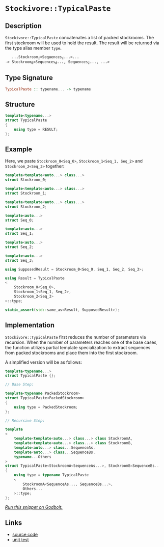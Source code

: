 <!-- Copyright 2024 Feng Mofan
SPDX-License-Identifier: Apache-2.0 -->

# `Stockivore::TypicalPaste`

## Description

`Stockivore::TypicalPaste` concatenates a list of packed stockrooms. The first stockroom will be used to hold the result. The result will be returned via the type alias member `type`.
<pre><code>   ...Stockroom<sub><i>i</i></sub>&lt;Sequences<sub><i>i</i></sub>...&gt;...
-> Stockroom<sub><i>0</i></sub>&lt;Sequences<sub><i>0</i></sub>..., Sequences<sub><i>1</i></sub>..., ...></code></pre>

## Type Signature

```Haskell
TypicalPaste :: typename... -> typename
```

## Structure

```C++
template<typename...>
struct TypicalPaste
{
    using type = RESULT;
};
```

## Example

Here, we paste `Stockroom_0<Seq_0>`,  `Stockroom_1<Seq_1, Seq_2>` and `Stockroom_2<Seq_3>` together:

```C++
template<template<auto...> class...>
struct Stockroom_0;

template<template<auto...> class...>
struct Stockroom_1;

template<template<auto...> class...>
struct Stockroom_2;

template<auto...>
struct Seq_0;

template<auto...>
struct Seq_1;

template<auto...>
struct Seq_2;

template<auto...>
struct Seq_3;

using SupposedResult = Stockroom_0<Seq_0, Seq_1, Seq_2, Seq_3>;

using Result = TypicalPaste
<
    Stockroom_0<Seq_0>, 
    Stockroom_1<Seq_1, Seq_2>,
    Stockroom_2<Seq_3>
>::type;

static_assert(std::same_as<Result, SupposedResult>);
```

## Implementation

`Stockivore::TypicalPaste` first reduces the number of parameters via recursion.
When the number of parameters reaches one of the base cases, the function utilizes partial template specialization to extract sequences from packed stockrooms and place them into the first stockroom.

A simplified version will be as follows:

```C++
template<typename...>
struct TypicalPaste {};

// Base Step:

template<typename PackedStockroom>
struct TypicalPaste<PackedStockroom>
{
    using type = PackedStockroom;
};

// Recursive Step:

template
<
    template<template<auto...> class...> class StockroomA,
    template<template<auto...> class...> class StockroomB,
    template<auto...> class...SequenceAs, 
    template<auto...> class...SequenceBs,
    typename...Others
>
struct TypicalPaste<StockroomA<SequenceAs...>, StockroomB<SequenceBs...>, Others...>
{
    using type = typename TypicalPaste
    <
        StockroomA<SequenceAs..., SequenceBs...>,
        Others...
    >::type;
};
```

[*Run this snippet on Godbolt.*](https://godbolt.org/#z:OYLghAFBqd5QCxAYwPYBMCmBRdBLAF1QCcAaPECAMzwBtMA7AQwFtMQByARg9KtQYEAysib0QXACx8BBAKoBnTAAUAHpwAMvAFYTStJg1DIApACYAQuYukl9ZATwDKjdAGFUtAK4sGe1wAyeAyYAHI%2BAEaYxHoADqgKhE4MHt6%2BcQlJAkEh4SxRMVy2mPaOAkIETMQEqT5%2BRXaYDskVVQQ5YZHRegqV1bXpDX3twZ353VwAlLaoXsTI7BwEmCyxBssmAMxuBACesYysmAB0p1vYJhoAgr3EXg4A1AAq%2B3iitMpMvZgPJgDsVj%2BABEtlZrpcrgB6SEPCxfH4VTCxEAQiHLVbrTBbHb7Q5sB6fZAAa0w6AqqGJxFQqBY5wht3uBGer3en2%2B2MJJLJREp1Npmwu4IBEIeooeXkSRgeewOv02QIJTGJpPJvJpoNRwI14Ou0IeACUmnNEgA3BHLZGo67otZMDbg7YisU2zHYl12rHbJheIinY7nB7IAwKBR%2BgNBr4KB6qolUmlXUhO0XujbbFOetze31nAWB4OhnPYPOR6M82N8mxJ6UrW2pzM%2B1Bh3MRkN%2BoSYACOXkYCxupF%2B1zF1YxHuxWcbheLrdO7a7PcwFgUicHztxzDYfoA8gQENEFKiBfSCHdHi9Ym8xGy6zG4ywrtjZ92GL2C/6Bf2bxWH52nwtF03sH7bdd2IV86SFMEriHCVgmAaVcTlBUZTxH4zwvD4vntKCxWxKsh0/eNvznZ9MBuP0Px/ed/0LZdsKHUVgL3MMV1Fc4QBAZDtXvLVNkgiFIQAKiE4SRMhfjhKebAhCeYSxN1ESFIEuT73BMxNmCIMvCwOU3DQEjYgIfdDx1K50zdGtXS9BsAKnMDjJuY9GVLClyxpAB9DQuLRCzRzTHy63HGyWzswUHJPJkCJYNyuC861/IzMyrOzN8i2CgCj3C5y1SisxYtM%2BKx2swsMqc2cPLyxL62S8CwtKztooqgqkonFKSseMrct4q18pHAKita64GXa%2BrNjymCpSELxYniJR0ENBQvFoJktgVSLyu2MqNAojtou2tyzD20bDy6kzxrg%2BbFuW%2BVmXPVlMKxB03CrNbPI2%2BrXsAgc6Ky1yopit6dqKaN6s6wDnrLW99qItyjtCtiONxPLejtN43MjaICAgXp0HYhQjjRoy3AupaPymmbSWJghzkmLiOGmWhOAAVl4PxuF4VBOCeyxrAeBRZnmH5zE2HhSAITQ6emIkQEZyRjg0SQuD%2BTYNEZjQzAANnVswAA5tf0ThJF4FgJA0LbWa0UgOY4XgFBALaxY4LRpjgWAYEQEBZgIWIfXISg0FWOholCI5OFUbX1YAWnVyQHmAZBkAeKRjjMXhSUIEg8Bxop%2BEEEQxHYKQZEERQVHUR2dD0AB3YgmGRNn6aZlnxctzhNx9b2mVQKgHjDyPo9j%2BPE9lswHggDwA/oYhfjUqZeAdp3SAgJB/fPSffYgFfA5iYApAOmglr3SgImbiJgiqXZOBF0/mGIXZNwibQmgdkX/bYQRNwYWgL/L0gsAiLxgCZloLQW2bNf4rEMMAcQP98DECfngM0oCLaYFUEaZYl9eDBGWAzH%2BtA8ARBrrfDwWBm7HjwMbMBZpiARASJgIEECjB4KMOLaYVADDAAUAANTwJgSum4DisxFjnYQ7wC7SGESXNQzddBFAMMw0w3NLD6HwbbSA0xUAGWSKAiO2MVoKKsJYMwFtUBUOIJnTAqiIDTEaM0ZwEBXADHqKQQIow8gFAyIkMoKRPB1A8VkBgHQ3ETGKKUFowxHE9BKPA8owxAldEKLYcJPjBiJLaHE8YhRrH8wWBIBuHBmakHNuzTgPdw5RxjnHBOScR4QFwOnKeQtZ6ixYdMXcTAsAxCsaQKWkhNjHAAJybD%2BJIeWZhJDq1NozdW/T9YcENqQY2wtjjqy4OrbW/TtarJllwRmgz1aFOblbG2dtmnl2dm7JeHt24%2BwoBvGkq8g4hw4FUFgJo/gRyYMWKUXB%2BnHC4HLVO%2BAiBmKzkXER%2BcJDiNkJIsuFtdAHWrrXDBeSClFJbhwNuXsfQPC7g8F5byPlfLgj8v5ctR7jweQ0tSZhJhzxYYvZe9yt7r03pPEA%2BL3kRiMD8rgW197LFAkfE%2BZ9b4YNINfc%2B99H4ODFa/RgBAP5f2bn/ABQCQFiqwCwSB0CLawPgYg5uKC0GLBFlgkozc8EEPPsQxYFsyEUJFlQmhSh6FasYbBelbCmAcO4bw/hjAxXCLzuIQuEilBSJ/vC/QkCUDWGsMoiIlj1GaIENo3R8p9HWCMezUx5ik0hOiX4exDB3DJKcS43I8S/FeIiUUGa/j0nuIaFE2xDBWj9DLZE0JMS0muKrUMNotbUnVEbRMLJcwclTFmaiw5JSOWEq5cS35/yNCjzqcC6ewtaWnKdq0zA7TuhdJwfMxZvz5Z/F2X8JWkgxnRyKGio5tgTnzzpovC5SBPYdxZUyyewc2CcBef3FgCgTQJxNCSzEvRAX1MznoINojIVgphdIkAmxSCIrrjwFFTcf5W0xR3HF3dAMx2A6Bh44HfmQaZGPH90RN2bG3S%2B52jKJ7RG/axmIoHppuQo25KjaNiAsGjnwOgArbYQGPj/CVoqwHSbvg/J%2BsqaRvwVZ/b%2BurMD/0AWIdVYDNXattbwPVzQDU/yNcgH0JrMGCHNbg/BhDdg2tIWYh1vAnW0Nddqj1Zy%2BDsK4TwvhAjA2yGDWIpD4bYUVzQ3I4wcalGWvzRorxoDITY1jYoiw2bLa5qwPmmxXiXAlqHRWsYTbSD1prZ2utmQvGjoSflsJg6qsFtbe2kYlaMk9CSWkJxyMR19s61OvmE6C7YYObhudgmgMgbAxBj0vQ11ApIJuppTG90Hs6Xkk9IAzC/M2JsRmqsFam3238NZ43jGcGOfbFp3SQCSEZgMxm2sNb9MkP0pWQyuDRc4JsHDl3rY7olrMlOF3imA7W6QKhiRnCSCAA)

## Links

- [source code](../../../../conceptrodon/stockivore/typical_paste.hpp)
- [unit test](../../../../tests/unit/stockivore/typical_paste.test.hpp)

